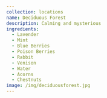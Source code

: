 ```yaml
---
collection: locations
name: Deciduous Forest
description: Calming and mysterious
ingredients:
  - Lavender
  - Mint
  - Blue Berries
  - Poison Berries
  - Rabbit
  - Venison
  - Water
  - Acorns
  - Chestnuts
image: /img/deciduousforest.jpg
---
```

